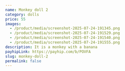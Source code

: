 ```yaml
---
name: Monkey doll 2
category: dolls
price: 55
images:
  - /product/media/screenshot-2025-07-24-191345.png
  - /product/media/screenshot-2025-07-24-191529.png
  - /product/media/screenshot-2025-07-24-191540.png
  - /product/media/screenshot-2025-07-24-191555.png
description: It is a monkey with a banana
payhipLink: https://payhip.com/b/POVFA
slug: monkey-doll-2
permalink: false
---
```

